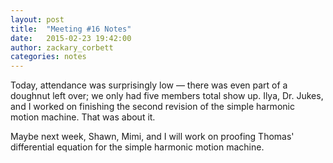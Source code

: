 ```yaml
---
layout: post
title:  "Meeting #16 Notes"
date:   2015-02-23 19:42:00
author: zackary_corbett
categories: notes
---
```


Today, attendance was surprisingly low — there was even part of a doughnut left over; we only had five members total show up. Ilya, Dr. Jukes, and I worked on finishing the second revision of the simple harmonic motion machine. That was about it.

Maybe next week, Shawn, Mimi, and I will work on proofing Thomas' differential equation for the simple harmonic motion machine.
